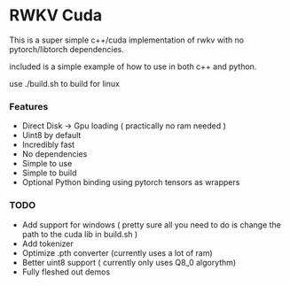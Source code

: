 # RWKV Cuda

This is a super simple c++/cuda implementation of rwkv with no pytorch/libtorch dependencies.

included is a simple example of how to use in both c++ and python.

use ./build.sh to build for linux

### Features

* Direct Disk -> Gpu loading ( practically no ram needed )
* Uint8 by default
* Incredibly fast
* No dependencies
* Simple to use
* Simple to build
* Optional Python binding using pytorch tensors as wrappers

### TODO

* Add support for windows ( pretty sure all you need to do is change the path to the cuda lib in build.sh )
* Add tokenizer
* Optimize .pth converter (currently uses a lot of ram)
* Better uint8 support ( currently only uses Q8_0 algorythm)
* Fully fleshed out demos